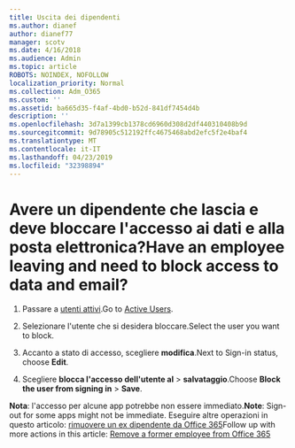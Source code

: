 ```yaml
---
title: Uscita dei dipendenti
ms.author: dianef
author: dianef77
manager: scotv
ms.date: 4/16/2018
ms.audience: Admin
ms.topic: article
ROBOTS: NOINDEX, NOFOLLOW
localization_priority: Normal
ms.collection: Adm_O365
ms.custom: ''
ms.assetid: ba665d35-f4af-4bd0-b52d-841df7454d4b
description: ''
ms.openlocfilehash: 3d7a1399cb1378cd6960d308d2df440310408b9d
ms.sourcegitcommit: 9d78905c512192ffc4675468abd2efc5f2e4baf4
ms.translationtype: MT
ms.contentlocale: it-IT
ms.lasthandoff: 04/23/2019
ms.locfileid: "32398894"
---
```

# <a name="have-an-employee-leaving-and-need-to-block-access-to-data-and-email"></a><span data-ttu-id="3c11e-102">Avere un dipendente che lascia e deve bloccare l'accesso ai dati e alla posta elettronica?</span><span class="sxs-lookup"><span data-stu-id="3c11e-102">Have an employee leaving and need to block access to data and email?</span></span>
  
1. <span data-ttu-id="3c11e-103">Passare a [utenti attivi](https://admin.microsoft.com/Adminportal/Home?source=applauncher#/users).</span><span class="sxs-lookup"><span data-stu-id="3c11e-103">Go to [Active Users](https://admin.microsoft.com/Adminportal/Home?source=applauncher#/users).</span></span>
    
2. <span data-ttu-id="3c11e-104">Selezionare l'utente che si desidera bloccare.</span><span class="sxs-lookup"><span data-stu-id="3c11e-104">Select the user you want to block.</span></span> 
    
3. <span data-ttu-id="3c11e-105">Accanto a stato di accesso, scegliere **modifica**.</span><span class="sxs-lookup"><span data-stu-id="3c11e-105">Next to Sign-in status, choose **Edit**.</span></span> 
    
4. <span data-ttu-id="3c11e-106">Scegliere **blocca l'accesso dell'utente al** \> **salvataggio**.</span><span class="sxs-lookup"><span data-stu-id="3c11e-106">Choose **Block the user from signing in** \> **Save**.</span></span> 
    
 <span data-ttu-id="3c11e-107">**Nota**: l'accesso per alcune app potrebbe non essere immediato.</span><span class="sxs-lookup"><span data-stu-id="3c11e-107">**Note**: Sign-out for some apps might not be immediate.</span></span> <span data-ttu-id="3c11e-108">Eseguire altre operazioni in questo articolo: [rimuovere un ex dipendente da Office 365](https://support.office.com/article/Remove-a-former-employee-from-Office-365-44d96212-4d90-4027-9aa9-a95eddb367d1.aspx)</span><span class="sxs-lookup"><span data-stu-id="3c11e-108">Follow up with more actions in this article: [Remove a former employee from Office 365](https://support.office.com/article/Remove-a-former-employee-from-Office-365-44d96212-4d90-4027-9aa9-a95eddb367d1.aspx)</span></span>
  

